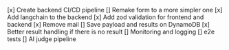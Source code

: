 [x] Create backend CI/CD pipeline
[] Remake form to a more simpler one
[x] Add langchain to the backend
[x] Add zod validation for frontend and backend
[x] Remove mail
[] Save payload and results on DynamoDB
[x] Better result handling if there is no result
[] Monitoring and logging
[] e2e tests
[] AI judge pipeline
